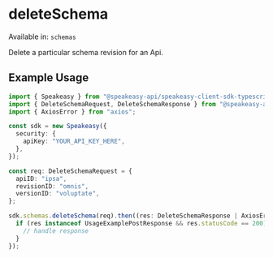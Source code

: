 # deleteSchema
Available in: `schemas`

Delete a particular schema revision for an Api.

## Example Usage
```typescript
import { Speakeasy } from "@speakeasy-api/speakeasy-client-sdk-typescript";
import { DeleteSchemaRequest, DeleteSchemaResponse } from "@speakeasy-api/speakeasy-client-sdk-typescript/dist/sdk/models/operations";
import { AxiosError } from "axios";

const sdk = new Speakeasy({
  security: {
    apiKey: "YOUR_API_KEY_HERE",
  },
});

const req: DeleteSchemaRequest = {
  apiID: "ipsa",
  revisionID: "omnis",
  versionID: "voluptate",
};

sdk.schemas.deleteSchema(req).then((res: DeleteSchemaResponse | AxiosError) => {
  if (res instanceof UsageExamplePostResponse && res.statusCode == 200) {
    // handle response
  }
});
```